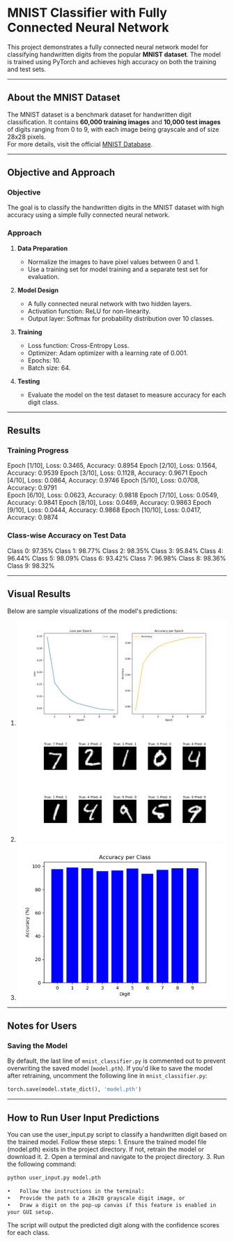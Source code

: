 # MNIST Classifier with Fully Connected Neural Network

This project demonstrates a fully connected neural network model for classifying handwritten digits from the popular **MNIST dataset**. The model is trained using PyTorch and achieves high accuracy on both the training and test sets.

---

## About the MNIST Dataset

The MNIST dataset is a benchmark dataset for handwritten digit classification. It contains **60,000 training images** and **10,000 test images** of digits ranging from 0 to 9, with each image being grayscale and of size 28x28 pixels.  
For more details, visit the official [MNIST Database](http://yann.lecun.com/exdb/mnist/).

---

## Objective and Approach

### **Objective**  
The goal is to classify the handwritten digits in the MNIST dataset with high accuracy using a simple fully connected neural network.

### **Approach**  
1. **Data Preparation**  
   - Normalize the images to have pixel values between 0 and 1.
   - Use a training set for model training and a separate test set for evaluation.

2. **Model Design**  
   - A fully connected neural network with two hidden layers.
   - Activation function: ReLU for non-linearity.
   - Output layer: Softmax for probability distribution over 10 classes.

3. **Training**  
   - Loss function: Cross-Entropy Loss.
   - Optimizer: Adam optimizer with a learning rate of 0.001.
   - Epochs: 10.
   - Batch size: 64.

4. **Testing**  
   - Evaluate the model on the test dataset to measure accuracy for each digit class.

---

## Results

### **Training Progress**

Epoch [1/10], Loss: 0.3465, Accuracy: 0.8954 
Epoch [2/10], Loss: 0.1564, Accuracy: 0.9539 
Epoch [3/10], Loss: 0.1128, Accuracy: 0.9671 
Epoch [4/10], Loss: 0.0864, Accuracy: 0.9746 
Epoch [5/10], Loss: 0.0708, Accuracy: 0.9791  
Epoch [6/10], Loss: 0.0623, Accuracy: 0.9818 
Epoch [7/10], Loss: 0.0549, Accuracy: 0.9841 
Epoch [8/10], Loss: 0.0469, Accuracy: 0.9863 
Epoch [9/10], Loss: 0.0444, Accuracy: 0.9868 
Epoch [10/10], Loss: 0.0417, Accuracy: 0.9874 
‍‍
### Class-wise Accuracy on Test Data

Class 0: 97.35% 
Class 1: 98.77% 
Class 2: 98.35% 
Class 3: 95.84% 
Class 4: 96.44% 
Class 5: 98.09% 
Class 6: 93.42% 
Class 7: 96.98% 
Class 8: 98.36% 
Class 9: 98.32% 

---

## Visual Results

Below are sample visualizations of the model's predictions:

1. ![Sample Result 1](./images/Figure_1.png)
2. ![Sample Result 2](./images/Figure_2.png)
3. ![Sample Result 3](./images/Figure_3.png)

---

## Notes for Users

### Saving the Model  
By default, the last line of `mnist_classifier.py` is commented out to prevent overwriting the saved model (`model.pth`). If you'd like to save the model after retraining, uncomment the following line in `mnist_classifier.py`:

```python
torch.save(model.state_dict(), 'model.pth')
```
---

## How to Run User Input Predictions

You can use the user_input.py script to classify a handwritten digit based on the trained model. Follow these steps:
	1.	Ensure the trained model file (model.pth) exists in the project directory. If not, retrain the model or download it.
	2.	Open a terminal and navigate to the project directory.
	3.	Run the following command:
    
```bash
python user_input.py model.pth
```
    •	Follow the instructions in the terminal:
	•	Provide the path to a 28x28 grayscale digit image, or
	•	Draw a digit on the pop-up canvas if this feature is enabled in your GUI setup.

The script will output the predicted digit along with the confidence scores for each class.